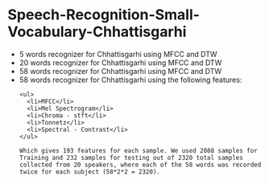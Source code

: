 # Speech-Recognition-Small-Vocabulary-Chhattisgarhi
<ul>
  <li>5 words recognizer for Chhattisgarhi using MFCC and DTW</li>
  <li>20 words recognizer for Chhattisgarhi using MFCC and DTW</li>
  <li>58 words recognizer for Chhattisgarhi using MFCC and DTW</li>
  <li>58 words recognizer for Chhattisgarhi using the following features:
    
    <ul>
      <li>MFCC</li>
      <li>Mel Spectrogram</li>
      <li>Chroma - stft</li>
      <li>Tonnetz</li>
      <li>Spectral - Contrast</li>
    </ul>
    
    Which gives 193 features for each sample. We used 2088 samples for Training and 232 samples for testing out of 2320 total samples collected from 20 speakers, where each of the 58 words was recorded twice for each subject (58*2*2 = 2320).
</li>
</ul>
